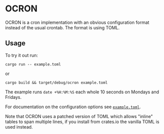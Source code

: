 # OCRON

OCRON is a cron implementation with an obvious configuration format instead of
the usual crontab.  The format is using TOML.


## Usage

To try it out run:

```
cargo run -- example.toml
```

or

```
cargo build && target/debug/ocron example.toml
```

The example runs `date +%H:%M:%S` each whole 10 seconds on Mondays and Fridays.

For documentation on the configuration options see
[`example.toml`](https://github.com/ametisf/ocron/blob/main/example.toml).

Note that OCRON uses a patched version of TOML which allows "inline" tables to
span multiple lines, if you install from crates.io the vanilla TOML is used
instead.
